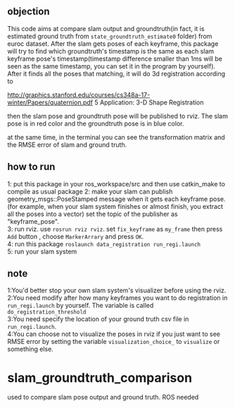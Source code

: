 ## objection
This code aims at compare slam output and groundtruth(in fact, it is estimated ground truth from `state_groundtruth_estimate0` folder) from euroc dataset.
After the slam gets poses of each keyframe, this package will try to find which groundtruth's timestamp is the same as each slam keyframe pose's timestamp(timestamp difference smaller than 1ms will be seen as the same timestamp, you can set it in the program by yourself). 
After it finds all the poses that matching, it will do 3d registration according to 

http://graphics.stanford.edu/courses/cs348a-17-winter/Papers/quaternion.pdf
5  Application: 3-D Shape Registration

then the slam pose and groundtruth pose will be published to rviz. The slam pose is in red color and the groundtruth pose is in blue color.

at the same time, in the terminal you can see the transformation matrix and the RMSE error of slam and ground truth.

## how to run
1: put this package in your ros_workspace/src and then use catkin_make to compile as usual package
2: make your slam can publish geometry_msgs::PoseStamped message when it gets each keyframe pose.(for example, when your slam system finishes or almost finish, you extract all the poses into a vector) set the topic of the publisher as "keyframe_pose". <br>
3: run rviz. use `rosrun rviz rviz`. set `fix_keyframe` as `my_frame` then press `Add` button , choose `MarkerArrary` and press `OK`. <br>
4: run this package `roslaunch data_registration run_regi.launch` <br>
5: run your slam system

## note
1:You'd better stop your own slam system's visualizer before using the rviz. <br>
2:You need modify after how many keyframes you want to do registration in `run_regi.launch` by yourself. The variable is called `do_registration_threshold` <br>
3:You need specify the location of your ground truth csv file in `run_regi.launch`. <br>
4:You can choose not to visualize the poses in rviz if you just want to see RMSE error by setting the variable `visualization_choice_` to `visualize` or something else.

# slam_groundtruth_comparison
used to compare slam pose output and ground truth. ROS needed


